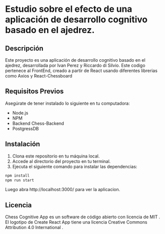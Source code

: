 # Estudio sobre el efecto de una aplicación de desarrollo cognitivo basado en el ajedrez.


## Descripción

Este proyecto es una aplicación de desarrollo cognitivo basado en el ajedrez, desarrollada por Ivan Perez y Riccardo di Silvio. Este codigo pertenece al FrontEnd, creado a partir de React usando diferentes librerias como Axios y React-Chessboard

## Requisitos Previos

Asegúrate de tener instalado lo siguiente en tu computadora:

- Node.js 
- NPM
- Backend Chess-Backend
- PostgressDB

## Instalación

1. Clona este repositorio en tu máquina local.
2. Accede al directorio del proyecto en tu terminal.
3. Ejecuta el siguiente comando para instalar las dependencias:

```bash
npm install
npm run start
```
Luego abra http://localhost:3000/ para ver la aplicacion.

## Licencia

Chess Cognitive App es un software de código abierto con licencia de MIT . El logotipo de Create React App tiene una licencia Creative Commons Attribution 4.0 International .

